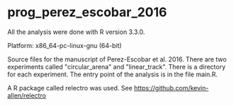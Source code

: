 # prog_perez_escobar_2016

All the analysis were done with R version 3.3.0.

Platform: x86_64-pc-linux-gnu (64-bit)

Source files for the manuscript of Perez-Escobar et al. 2016. There are two experiments called "circular_arena" and "linear_track". There is a directory for each experiment. The entry point of the analysis is in the file main.R.

A R package called relectro was used. See https://github.com/kevin-allen/relectro
